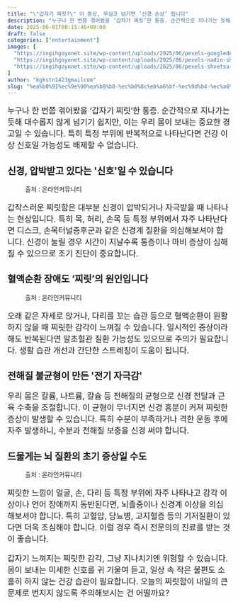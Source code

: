 ```yaml
---
title: "\"갑자기 찌릿?\" 이 증상, 무심코 넘기면 ‘신경 손상’ 됩니다"
description: "누구나 한 번쯤 겪어봤을 ‘갑자기 찌릿’한 통증. 순간적으로 지나가는 듯해 대수롭지 않게 넘기기 쉽지만, 이는 우리 몸이 보내는 중요한 경고일 수 있습니다. 특히 특정 부위에 반복적으로 나타난다면 건강 이상 신호일 가능성도 배제할 수 없습니다."
date: 2025-06-01T00:15:46+09:00
draft: false
categories: ["entertainment"]
images: [
  "https://ingihgoyonet.site/wp-content/uploads/2025/06/pexels-googledeepmind-25626512-1024x1024.jpg"
  "https://ingihgoyonet.site/wp-content/uploads/2025/06/pexels-nadin-sh-78971847-9268044-1024x768.jpg"
  "https://ingihgoyonet.site/wp-content/uploads/2025/06/pexels-shvetsa-4226216-683x1024.jpg"
]
author: "kgkstn1423gmailcom"
slug: "%ea%b0%91%ec%9e%90%ea%b8%b0-%ec%b0%8c%eb%a6%bf-%ec%9d%b4-%ec%a6%9d%ec%83%81-%eb%ac%b4%ec%8b%ac%ec%bd%94-%eb%84%98%ea%b8%b0%eb%a9%b4-%ec%8b%a0%ea%b2%bd-%ec%86%90%ec%83%81"
---
```


<p style="font-size:18px">누구나 한 번쯤 겪어봤을 ‘갑자기 찌릿’한 통증. 순간적으로 지나가는 듯해 대수롭지 않게 넘기기 쉽지만, 이는 우리 몸이 보내는 중요한 경고일 수 있습니다. 특히 특정 부위에 반복적으로 나타난다면 건강 이상 신호일 가능성도 배제할 수 없습니다.</p> <h2 >신경, 압박받고 있다는 '신호'일 수 있습니다</h2> <figure ><img src="https://ingihgoyonet.site/wp-content/uploads/2025/06/pexels-googledeepmind-25626512-1024x1024.jpg" alt="" style="aspect-ratio:16/9;object-fit:cover"/><figcaption >출처 : 온라인커뮤니티</figcaption></figure> <p style="font-size:18px">갑작스러운 찌릿함은 대부분 신경이 압박되거나 자극받을 때 나타나는 현상입니다. 특히 목, 허리, 손목 등 특정 부위에서 자주 나타난다면 디스크, 손목터널증후군과 같은 신경계 질환을 의심해보셔야 합니다. 신경이 눌릴 경우 시간이 지날수록 통증이나 마비 증상이 심해질 수 있으므로 조기 진단이 중요합니다.</p> <h2 >혈액순환 장애도 ‘찌릿’의 원인입니다</h2> <figure ><img src="https://ingihgoyonet.site/wp-content/uploads/2025/06/pexels-nadin-sh-78971847-9268044-1024x768.jpg" alt="" style="aspect-ratio:16/9;object-fit:cover"/><figcaption >출처 : 온라인커뮤니티</figcaption></figure> <p style="font-size:18px">오래 같은 자세로 앉거나, 다리를 꼬는 습관 등으로 혈액순환이 원활하지 않을 때 찌릿한 감각이 느껴질 수 있습니다. 일시적인 증상이라 해도 반복된다면 말초혈관 질환 가능성도 있으므로 주의가 필요합니다. 생활 습관 개선과 간단한 스트레칭이 도움이 됩니다.</p> <h2 >전해질 불균형이 만든 '전기 자극감'</h2> <p style="font-size:18px">우리 몸은 칼륨, 나트륨, 칼슘 등 전해질의 균형으로 신경 전달과 근육 수축을 조절합니다. 이 균형이 무너지면 신경 흥분이 커져 찌릿한 증상이 발생할 수 있습니다. 특히 수분이 부족하거나 격한 운동 후에 자주 발생하니, 수분과 전해질 보충을 신경 써야 합니다.</p> <h2 >드물게는 뇌 질환의 초기 증상일 수도</h2> <figure ><img src="https://ingihgoyonet.site/wp-content/uploads/2025/06/pexels-shvetsa-4226216-683x1024.jpg" alt="" style="aspect-ratio:16/9;object-fit:cover"/><figcaption >출처 : 온라인커뮤니티</figcaption></figure> <p style="font-size:18px">찌릿한 느낌이 얼굴, 손, 다리 등 특정 부위에 자주 나타나고 감각 이상이나 언어 장애까지 동반된다면, 뇌졸중이나 신경계 이상을 의심해보셔야 합니다. 특히 고혈압, 당뇨병, 고지혈증 등의 기저질환이 있다면 더욱 조심해야 합니다. 이럴 경우 즉시 전문의의 진료를 받는 것이 좋습니다.</p> <p style="font-size:18px">갑자기 느껴지는 찌릿한 감각, 그냥 지나치기엔 위험할 수 있습니다. 몸이 보내는 미세한 신호를 귀 기울여 듣고, 일상 속 작은 불편도 소홀히 하지 않는 건강 습관이 필요합니다. 오늘의 찌릿함이 내일의 큰 문제로 번지지 않도록 주의해보시는 건 어떨까요?</p>